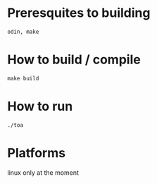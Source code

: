 # Preresquites to building
``odin, make``

# How to build / compile
``make build``

# How to run
``./toa``

# Platforms
linux only at the moment
